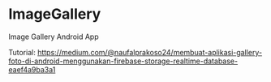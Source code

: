 # ImageGallery
Image Gallery Android App

Tutorial: https://medium.com/@naufalprakoso24/membuat-aplikasi-gallery-foto-di-android-menggunakan-firebase-storage-realtime-database-eaef4a9ba3a1
